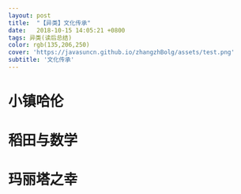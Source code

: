 ```yaml
---
layout: post
title:  "【异类】文化传承"
date:   2018-10-15 14:05:21 +0800
tags: 异类(读后总结)
color: rgb(135,206,250)
cover: 'https://javasuncn.github.io/zhangzhBolg/assets/test.png'
subtitle: '文化传承'
---
```


# 小镇哈伦

# 稻田与数学

# 玛丽塔之幸



